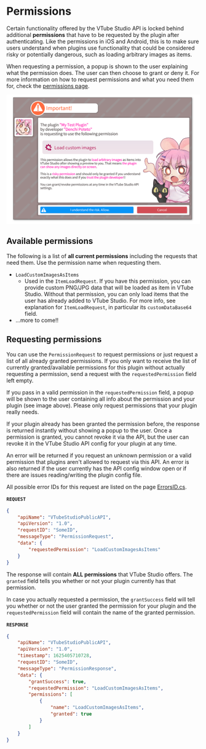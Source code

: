 # Permissions

Certain functionality offered by the VTube Studio API is locked behind additional **permissions** that have to be requested by the plugin after authenticating. Like the permissions in iOS and Android, this is to make sure users understand when plugins use functionality that could be considered risky or potentially dangerous, such as loading arbitrary images as items.

When requesting a permission, a popup is shown to the user explaining what the permission does. The user can then choose to grant or deny it. For more information on how to request permissions and what you need them for, check the [permissions page](Permissions/).

[![VTube Studio Permission Request Screen](/Images/vts_api_permissions_1_transparent.png)](Permissions/)

## Available permissions

The following is a list of **all current permissions** including the requests that need them. Use the permission name when requesting them.

* `LoadCustomImagesAsItems`
  * Used in the `ItemLoadRequest`. If you have this permission, you can provide custom PNG/JPG data that will be loaded as item in VTube Studio. Without that permission, you can only load items that the user has already added to VTube Studio. For more info, see explanation for `ItemLoadRequest`, in particular its `customDataBase64` field.
* ...more to come!!
 

## Requesting permissions

You can use the `PermissionRequest` to request permissions or just request a list of all already granted permissions. If you only want to receive the list of currently granted/available permissions for this plugin without actually requesting a permission, send a request with the `requestedPermission` field left empty.

If you pass in a valid permission in the `requestedPermission` field, a popup will be shown to the user containing all info about the permission and your plugin (see image above). Please only request permissions that your plugin really needs.

If your plugin already has been granted the permission before, the response is returned instantly without showing a popup to the user. Once a permission is granted, you cannot revoke it via the API, but the user can revoke it in the VTube Studio API config for your plugin at any time.

An error will be returned if you request an unknown permission or a valid permission that plugins aren't allowed to request via this API. An error is also returned if the user currently has the API config window open or if there are issues reading/writing the plugin config file.

All possible error IDs for this request are listed on the page [ErrorsID.cs](https://github.com/DenchiSoft/VTubeStudio/blob/master/Files/ErrorID.cs).


**`REQUEST`**
```json
{
	"apiName": "VTubeStudioPublicAPI",
	"apiVersion": "1.0",
	"requestID": "SomeID",
	"messageType": "PermissionRequest",
	"data": {
		"requestedPermission": "LoadCustomImagesAsItems"
	}
}
```

The response will contain **ALL permissions** that VTube Studio offers. The `granted` field tells you whether or not your plugin currently has that permission. 

In case you actually requested a permission, the `grantSuccess` field will tell you whether or not the user granted the permission for your plugin and the `requestedPermission` field will contain the name of the granted permission.

**`RESPONSE`**
```json
{
	"apiName": "VTubeStudioPublicAPI",
	"apiVersion": "1.0",
	"timestamp": 1625405710728,
	"requestID": "SomeID",
	"messageType": "PermissionResponse",
	"data": {
		"grantSuccess": true,
		"requestedPermission": "LoadCustomImagesAsItems",
		"permissions": [
			{
				"name": "LoadCustomImagesAsItems",
				"granted": true
			}
		]
	}
}
```

